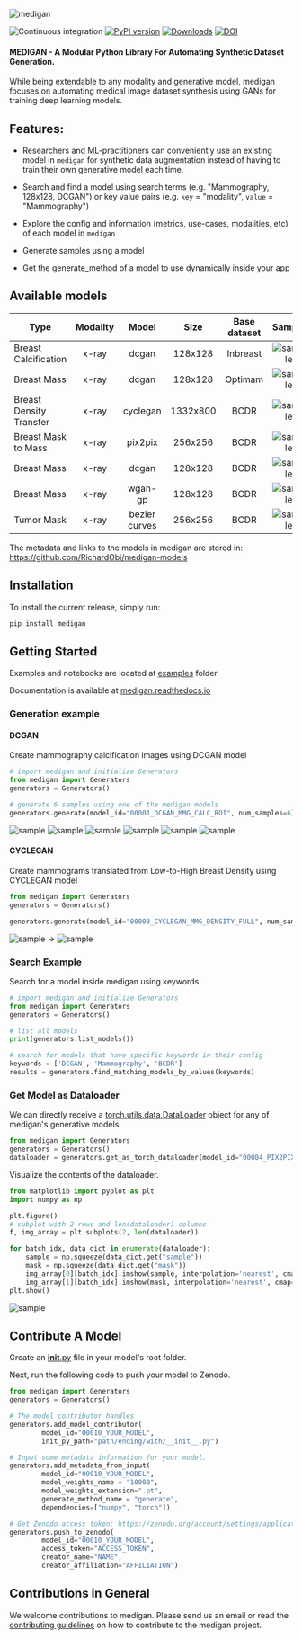 <!-- # MEDIGAN -->
<!-- ![medigan](medigan_logo_1.png) -->
![medigan](docs/source/_static/medigan_logo.png)

![Continuous integration](https://github.com/RichardObi/medigan/actions/workflows/python-ci.yml/badge.svg)
[![PyPI version](https://badge.fury.io/py/medigan.svg)](https://badge.fury.io/py/medigan)
[![Downloads](https://img.shields.io/pypi/dm/medigan)](https://img.shields.io/pypi/dm/medigan)
[![DOI](https://zenodo.org/badge/DOI/10.5281/zenodo.6327625.svg)](https://doi.org/10.5281/zenodo.6327625)

#### MEDIGAN - A Modular Python Library For Automating Synthetic Dataset Generation.

While being extendable to any modality and generative model, medigan focuses on automating medical image dataset synthesis using GANs for training deep learning models.

## Features:

- Researchers and ML-practitioners can conveniently use an existing model in `medigan` for synthetic data augmentation instead of having to train their own generative model each time.

- Search and find a model using search terms (e.g. "Mammography, 128x128, DCGAN") or key value pairs (e.g. `key` = "modality", `value` = "Mammography")

- Explore the config and information (metrics, use-cases, modalities, etc) of each model in `medigan`

- Generate samples using a model

- Get the generate_method of a model to use dynamically inside your app

## Available models

| Type                        | Modality |     Model     |   Size   | Base dataset | Sample  |  ID   |
|-----------------------------|:--------:|:-------------:|:--------:|:------------:|:------:|:------:|
| Breast Calcification        |   x-ray  |     dcgan     |  128x128 |   Inbreast   |  ![sample](docs/source/_static/samples/00001.png) | <sub> 00001_DCGAN_MMG_CALC_ROI </sub>  | 
| Breast Mass                 |   x-ray  |     dcgan     |  128x128 |    Optimam   |  ![sample](docs/source/_static/samples/00002.png) | <sub> 00002_DCGAN_MMG_MASS_ROI </sub>         |
| Breast Density Transfer     |   x-ray  |    cyclegan   | 1332x800 |     BCDR     |  ![sample](docs/source/_static/samples/00003.png) | <sub> 00003_CYCLEGAN_MMG_DENSITY_FULL </sub>  |
| Breast Mask to Mass         |   x-ray  |    pix2pix    |  256x256 |     BCDR     |  ![sample](docs/source/_static/samples/00004.png) | <sub> 00004_PIX2PIX_MASKTOMASS_BREAST_MG_SYNTHESIS </sub> |
| Breast Mass                 |   x-ray  |     dcgan     |  128x128 |     BCDR     |  ![sample](docs/source/_static/samples/00005.png) | <sub> 00005_DCGAN_MMG_MASS_ROI </sub>         | 
| Breast Mass                 |   x-ray  |    wgan-gp    |  128x128 |     BCDR     |  ![sample](docs/source/_static/samples/00006.png) | <sub> 00006_WGANGP_MMG_MASS_ROI </sub>        | 
| Tumor Mask                  |   x-ray  |    bezier curves    |  256x256 |     BCDR     |  ![sample](docs/source/_static/samples/00007.png) | <sub> 00007_BEZIERCURVE_TUMOUR_MASK </sub>        | 

[comment]: <> (| Spine Bone Cement Injection |    CT    |    biceps     |  128x128 |     VerSe    | <sub> to be announced </sub>                  |        |)

The metadata and links to the models in medigan are stored in: https://github.com/RichardObi/medigan-models

## Installation
To install the current release, simply run:
```python
pip install medigan
```

## Getting Started
Examples and notebooks are located at [examples](examples) folder

Documentation is available at [medigan.readthedocs.io](https://medigan.readthedocs.io/en/latest/)


### Generation example
#### DCGAN 
Create mammography calcification images using DCGAN model
```python
# import medigan and initialize Generators
from medigan import Generators
generators = Generators()

# generate 6 samples using one of the medigan models
generators.generate(model_id="00001_DCGAN_MMG_CALC_ROI", num_samples=6)
```
![sample](docs/source/_static/samples/dcgan/gan_sample_1.png)
![sample](docs/source/_static/samples/dcgan/gan_sample_2.png)
![sample](docs/source/_static/samples/dcgan/gan_sample_3.png)
![sample](docs/source/_static/samples/dcgan/gan_sample_4.png)
![sample](docs/source/_static/samples/dcgan/3.png)
![sample](docs/source/_static/samples/dcgan/gan_sample_5.png)


#### CYCLEGAN 
Create mammograms translated from Low-to-High Breast Density using CYCLEGAN model
```python
from medigan import Generators
generators = Generators()

generators.generate(model_id="00003_CYCLEGAN_MMG_DENSITY_FULL", num_samples=1)
```
![sample](docs/source/_static/samples/cyclegan/sample_image_5_low.png)
&rarr;
![sample](docs/source/_static/samples/cyclegan/sample_image_5_high.png)


### Search Example
Search for a model inside medigan using keywords
```python
# import medigan and initialize Generators
from medigan import Generators
generators = Generators()

# list all models
print(generators.list_models())

# search for models that have specific keywords in their config
keywords = ['DCGAN', 'Mammography', 'BCDR']
results = generators.find_matching_models_by_values(keywords)
```

### Get Model as Dataloader 
We can directly receive a [torch.utils.data.DataLoader](https://pytorch.org/docs/stable/data.html#torch.utils.data.DataLoader) object for any of medigan's generative models.
```python
from medigan import Generators
generators = Generators()
dataloader = generators.get_as_torch_dataloader(model_id="00004_PIX2PIX_MASKTOMASS_BREAST_MG_SYNTHESIS", num_samples=3)
```

Visualize the contents of the dataloader.
```python
from matplotlib import pyplot as plt
import numpy as np

plt.figure()
# subplot with 2 rows and len(dataloader) columns
f, img_array = plt.subplots(2, len(dataloader)) 

for batch_idx, data_dict in enumerate(dataloader):
    sample = np.squeeze(data_dict.get("sample"))
    mask = np.squeeze(data_dict.get("mask"))
    img_array[0][batch_idx].imshow(sample, interpolation='nearest', cmap='gray')
    img_array[1][batch_idx].imshow(mask, interpolation='nearest', cmap='gray')
plt.show()
```
![sample](docs/source/_static/samples/gan_sample_00004_dataloader.png)

## Contribute A Model

Create an [__init__.py](templates/examples/__init__.py) file in your model's root folder. 

Next, run the following code to push your model to Zenodo.

```python
from medigan import Generators
generators = Generators()

# The model contributor handles 
generators.add_model_contributor(
        model_id="00010_YOUR_MODEL", 
        init_py_path="path/ending/with/__init__.py")

# Input some metadata information for your model.
generators.add_metadata_from_input(
        model_id="00010_YOUR_MODEL", 
        model_weights_name = "10000",
        model_weights_extension=".pt", 
        generate_method_name = "generate", 
        dependencies=["numpy", "torch"])

# Get Zenodo access token: https://zenodo.org/account/settings/applications/tokens/new/
generators.push_to_zenodo(
        model_id="00010_YOUR_MODEL",
        access_token="ACCESS_TOKEN",
        creator_name="NAME",
        creator_affiliation="AFFILIATION")
```

## Contributions in General
We welcome contributions to medigan. Please send us an email or read the [contributing guidelines](CONTRIBUTING.md) on how to contribute to the medigan project.